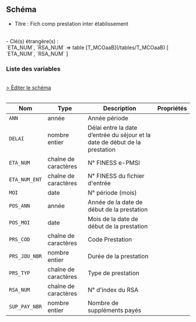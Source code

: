 ## Schéma

- Titre : Fich comp prestation inter établissement
<br />
- Clé(s) étrangère(s) : <br />
`ETA_NUM`, `RSA_NUM` => table [T_MCOaaB](/tables/T_MCOaaB) [ `ETA_NUM`, `RSA_NUM` ]<br />

### Liste des variables
<br />
<div>
    <a href="https://gitlab.com/healthdatahub/schema-snds/edit/master/schemas/PMSI/PMSI%20MCO/T_MCOaaPIE.json"  
    arget="_blank" rel="noopener noreferrer">> Éditer le schéma</a>
    <OutboundLink />
</div>
<br />

Nom|Type|Description|Propriétés
-|-|-|-
`ANN`|année|Année période||
`DELAI`|nombre entier|Délai entre la date d’entrée du séjour et la date de début de la prestation||
`ETA_NUM`|chaîne de caractères|N° FINESS e-PMSI||
`ETA_NUM_ENT`|chaîne de caractères|N° FINESS du fichier d&#x27;entrée||
`MOI`|date|N° période (mois)||
`POS_ANN`|année|Année de la date de début de la prestation||
`POS_MOI`|date|Mois de la date de début de la prestation||
`PRS_COD`|chaîne de caractères|Code Prestation||
`PRS_JOU_NBR`|nombre entier|Durée de la prestation||
`PRS_TYP`|chaîne de caractères|Type de prestation||
`RSA_NUM`|chaîne de caractères|N° d&#x27;index du RSA||
`SUP_PAY_NBR`|nombre entier|Nombre de suppléments payés||

